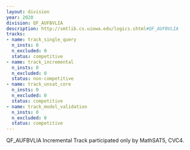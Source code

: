 ```yaml
---
layout: division
year: 2020
division: QF_AUFBVLIA
description: http://smtlib.cs.uiowa.edu/logics.shtml#QF_AUFBVLIA
tracks:
- name: track_single_query
  n_insts: 0
  n_excluded: 0
  status: competitive
- name: track_incremental
  n_insts: 0
  n_excluded: 0
  status: non-competitive
- name: track_unsat_core
  n_insts: 0
  n_excluded: 0
  status: competitive
- name: track_model_validation
  n_insts: 0
  n_excluded: 0
  status: competitive
---
```

QF_AUFBVLIA Incremental Track participated only by MathSAT5, CVC4.
